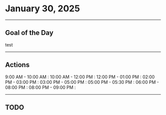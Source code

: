# January 30, 2025

---

## Goal of the Day
test

---

## Actions

9:00  AM - 10:00 AM :
10:00 AM - 12:00 PM :
12:00 PM - 01:00 PM :
02:00 PM - 03:00 PM :
03:00 PM - 05:00 PM :
05:00 PM - 05:30 PM :
06:00 PM - 08:00 PM :
08:00 PM - 09:00 PM :

---

## TODO
